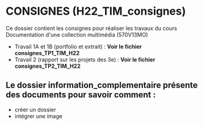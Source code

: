 # CONSIGNES (H22_TIM_consignes)

Ce dossier contient les consignes pour réaliser les travaux du cours Documentation d'une collection multimédia (570V13MO)

- Travail 1A et 1B (portfolio et extrait) : **Voir le fichier consignes_TP1_TIM_H22**
- Travail 2 (rapport sur les projets des 3e) : **Voir le fichier consignes_TP2_TIM_H22**

## Le dossier **information_complementaire** présente des documents pour savoir comment :
- créer un dossier
- intégrer une image
